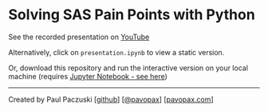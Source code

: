 # Solving SAS Pain Points with Python

See the recorded presentation on [YouTube](https://www.youtube.com/watch?v=HuVnh35paG4)

Alternatively, click on `presentation.ipynb` to view a static version.

Or, download this repository and run the interactive version on your local machine
(requires [Jupyter Notebook -
see here](https://jupyter-notebook-beginner-guide.readthedocs.io/en/latest/))

---
Created by Paul Paczuski [[github](https://github.com/pavopax/)] [[@pavopax](https://twitter.com/pavopax)] [[pavopax.com](http://pavopax.com/)]
